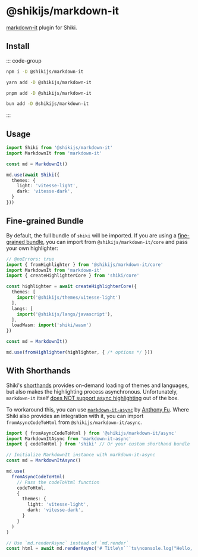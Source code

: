 # @shikijs/markdown-it

<Badges name="@shikijs/markdown-it" />

[markdown-it](https://markdown-it.github.io/) plugin for Shiki.

## Install

::: code-group

```sh [npm]
npm i -D @shikijs/markdown-it
```

```sh [yarn]
yarn add -D @shikijs/markdown-it
```

```sh [pnpm]
pnpm add -D @shikijs/markdown-it
```

```sh [bun]
bun add -D @shikijs/markdown-it
```

:::

## Usage

```ts twoslash
import Shiki from '@shikijs/markdown-it'
import MarkdownIt from 'markdown-it'

const md = MarkdownIt()

md.use(await Shiki({
  themes: {
    light: 'vitesse-light',
    dark: 'vitesse-dark',
  }
}))
```

## Fine-grained Bundle

By default, the full bundle of `shiki` will be imported. If you are using a [fine-grained bundle](/guide/bundles#fine-grained-bundle), you can import from `@shikijs/markdown-it/core` and pass your own highlighter:

```ts twoslash
// @noErrors: true
import { fromHighlighter } from '@shikijs/markdown-it/core'
import MarkdownIt from 'markdown-it'
import { createHighlighterCore } from 'shiki/core'

const highlighter = await createHighlighterCore({
  themes: [
    import('@shikijs/themes/vitesse-light')
  ],
  langs: [
    import('@shikijs/langs/javascript'),
  ],
  loadWasm: import('shiki/wasm')
})

const md = MarkdownIt()

md.use(fromHighlighter(highlighter, { /* options */ }))
```

## With Shorthands

Shiki's [shorthands](/guide/shorthands) provides on-demand loading of themes and languages, but also makes the highlighting process asynchronous. Unfortunately, `markdown-it` itself [does NOT support async highlighting](https://github.com/markdown-it/markdown-it/blob/master/docs/development.md#i-need-async-rule-how-to-do-it) out of the box.

To workaround this, you can use [`markdown-it-async`](https://github.com/antfu/markdown-it-async) by [Anthony Fu](https://github.com/antfu). Where Shiki also provides an integration with it, you can import `fromAsyncCodeToHtml` from `@shikijs/markdown-it/async`.

````ts twoslash
import { fromAsyncCodeToHtml } from '@shikijs/markdown-it/async'
import MarkdownItAsync from 'markdown-it-async'
import { codeToHtml } from 'shiki' // Or your custom shorthand bundle

// Initialize MarkdownIt instance with markdown-it-async
const md = MarkdownItAsync()

md.use(
  fromAsyncCodeToHtml(
    // Pass the codeToHtml function
    codeToHtml,
    {
      themes: {
        light: 'vitesse-light',
        dark: 'vitesse-dark',
      }
    }
  )
)

// Use `md.renderAsync` instead of `md.render`
const html = await md.renderAsync('# Title\n```ts\nconsole.log("Hello, World!")\n```')
````
